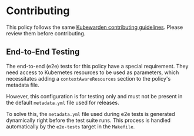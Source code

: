 # Contributing

This policy follows the same [Kubewarden contributing
guidelines](https://github.com/kubewarden/community/blob/main/CONTRIBUTING.md#rust-code-conventions).
Please review them before contributing.

## End-to-End Testing

The end-to-end (e2e) tests for this policy have a special requirement. They
need access to Kubernetes resources to be used as parameters, which
necessitates adding a `contextAwareResources` section to the policy's metadata
file.

However, this configuration is for testing only and must not be present in the
default `metadata.yml` file used for releases.

To solve this, the `metadata.yml` file used during e2e tests is generated
dynamically right before the test suite runs. This process is handled
automatically by the `e2e-tests` target in the `Makefile`.
